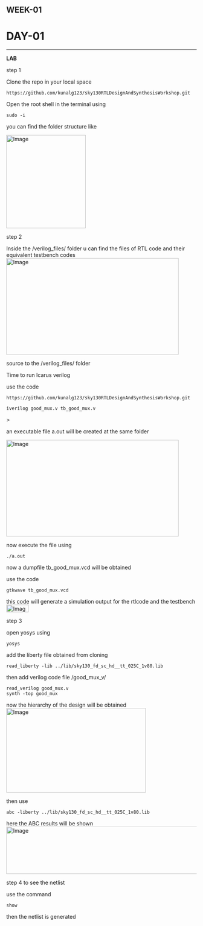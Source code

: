 ##  WEEK-01
# DAY-01
____________________________________________________________________
**LAB**

step 1

Clone the repo in your local space
<div >

```
https://github.com/kunalg123/sky130RTLDesignAndSynthesisWorkshop.git
```

</div>

Open the root shell in the terminal using
<div >

```
sudo -i
```

</div>

you can find the folder structure like

<img width="210" height="246" alt="Image" src="https://github.com/user-attachments/assets/984d6039-147e-4b49-849e-c663524d1284" />

step 2

Inside the /verilog_files/ folder u can find the files of RTL code and their equivalent testbench codes 
<img width="456" height="255" alt="Image" src="https://github.com/user-attachments/assets/e866e2f3-c540-4b40-b9ab-d6b62e5ae0a2" />

source to the /verilog_files/ folder 

Time to run Icarus verilog

use the code
<div >

```
https://github.com/kunalg123/sky130RTLDesignAndSynthesisWorkshop.git
```

<div >

```
iverilog good_mux.v tb_good_mux.v
```

</div>>

an executable file a.out will be created at the same folder

<img width="456" height="255" alt="Image" src="https://github.com/user-attachments/assets/e866e2f3-c540-4b40-b9ab-d6b62e5ae0a2" />

now execute the file using
<div >

```
./a.out
```

<div >
now a dumpfile tb_good_mux.vcd will be obtained

use the code
<div >

```
gtkwave tb_good_mux.vcd
```

<div >
this code will generate a simulation output for the rtlcode and the testbench

<img width="59" height="20" alt="Image" src="https://github.com/user-attachments/assets/6bf6ba65-f376-4f9d-a969-3d4efa3c6635" />

step 3

open yosys using 
<div >

```
yosys
```

<div >
add the liberty file obtained from cloning
<div >

```
read_liberty -lib ../lib/sky130_fd_sc_hd__tt_025C_1v80.lib
```

<div >

then add verilog code file /good_mux_v/
<div >

```
read_verilog good_mux.v
synth -top good_mux
```

<div >
now the hierarchy of the design will be obtained

<img width="369" height="223" alt="Image" src="https://github.com/user-attachments/assets/4f3e68aa-369f-44b6-8ea8-148fbb0700b3" />

then use 
<div >

```
abc -liberty ../lib/sky130_fd_sc_hd__tt_025C_1v80.lib
```

<div >
here the ABC results will be shown

<img width="514" height="125" alt="Image" src="https://github.com/user-attachments/assets/7cdb1900-25ec-4956-89e4-b5da7c003cae" />

step 4
to see the netlist 

use the command

<div >

```
show
```

<div >
then the netlist is generated


